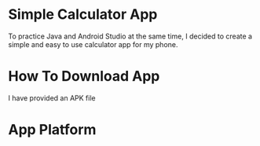 # Simple Calculator App
To practice Java and Android Studio at the same time, I decided to create a simple and easy to use calculator app for my phone.

# How To Download App
I have provided an APK file

# App Platform
